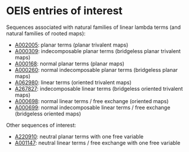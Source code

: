 # OEIS entries of interest

Sequences associated with natural families of linear lambda terms (and natural families of rooted maps):

* [A002005](https://oeis.org/A002005): planar terms (planar trivalent maps)
* [A000309](https://oeis.org/A000309): indecomposable planar terms (bridgeless planar trivalent maps)
* [A000168](https://oeis.org/A000168): normal planar terms (planar maps)
* [A000260](https://oeis.org/A000260): normal indecomposable planar terms (bridgeless planar maps)
* [A062980](https://oeis.org/A062980): linear terms (oriented trivalent maps)
* [A267827](https://oeis.org/A267827): indecomposable linear terms (bridgeless oriented trivalent maps)
* [A000698](https://oeis.org/A000698): normal linear terms / free exchange (oriented maps)
* [A000699](https://oeis.org/A000699): normal indecomposable linear terms / free exchange (bridgeless oriented maps)

Other sequences of interest:

* [A220910](https://oeis.org/A220910): neutral planar terms with one free variable
* [A001147](https://oeis.org/A001147): neutral linear terms / free exchange with one free variable

